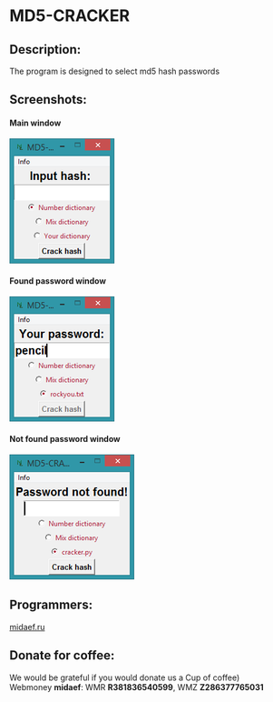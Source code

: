 # MD5-CRACKER

## Description:

The program is designed to select md5 hash passwords

## Screenshots:

#### Main window
![Main](https://raw.githubusercontent.com/midaef/md5-cracker/master/docs/screenshots/main.png)

#### Found password window
![Main](https://raw.githubusercontent.com/midaef/md5-cracker/master/docs/screenshots/end.png)

#### Not found password window
![Main](https://raw.githubusercontent.com/midaef/md5-cracker/master/docs/screenshots/notfound.png)

## Programmers:
[midaef.ru](http://midaef.ru) 

## Donate for coffee:
We would be grateful if you would donate us a Cup of coffee)  
Webmoney **midaef**: WMR **R381836540599**, WMZ **Z286377765031**